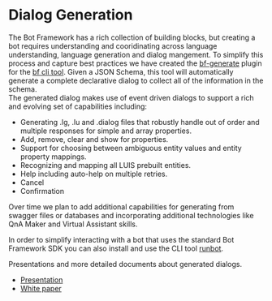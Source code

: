 # Dialog Generation

The Bot Framework has a rich collection of building blocks, but creating a bot
requires understanding and cooridinating across language understanding, language
generation and dialog mangement.  To simplify this process and capture best
practices we have created the [bf-generate][bf-generate] plugin for the [bf cli
tool][bf].  Given a JSON Schema, this tool will automatically generate a
complete declarative dialog to collect all of the information in the schema.  
The generated dialog makes use of event driven dialogs to support a rich and
evolving set of capabilities including:
- Generating .lg, .lu and .dialog files that robustly handle out of order and multiple responses for simple and array properties.
- Add, remove, clear and show for properties.
- Support for choosing between ambiguous entity values and entity property mappings.
- Recognizing and mapping all LUIS prebuilt entities.
- Help including auto-help on multiple retries.
- Cancel
- Confirmation 

Over time we plan to add additional capabilities for generating from swagger
files or databases and incorporating additional technologies like QnA Maker and
Virtual Assistant skills.

In order to simplify interacting with a bot that uses the standard Bot Framework SDK you can also install and use the CLI tool [runbot][runbot].  

Presentations and more detailed documents about generated dialogs.
* [Presentation](docs/2020%20Feb%20MVP%20Generated%20Dialogs.pptx)
* [White paper](docs/Generating%20Dialogs%20from%20Schema,%20APIs%20and%20Databases.docx)

[bf-generate]:generator/README.md
[bf]:https://github.com/microsoft/botframework-cli
[runbot]:runbot/readme.md
[composer]:https://github.com/Microsoft/BotFramework-Composer